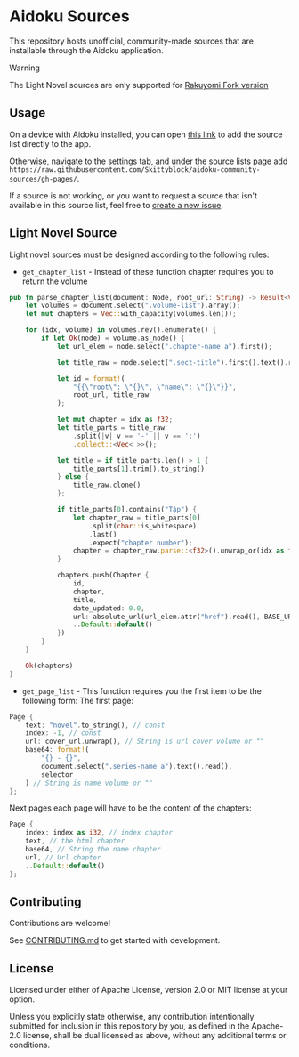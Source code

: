# Aidoku Sources
This repository hosts unofficial, community-made sources that are installable through the Aidoku application.

> [!WARNING]
> The Light Novel sources are only supported for [Rakuyomi Fork version](https://github.com/tachibana-shin/rakuyomi)

## Usage
On a device with Aidoku installed, you can open [this link](https://aidoku.app/add-source-list/?url=https://raw.githubusercontent.com/Skittyblock/aidoku-community-sources/gh-pages/) to add the source list directly to the app.

Otherwise, navigate to the settings tab, and under the source lists page add `https://raw.githubusercontent.com/Skittyblock/aidoku-community-sources/gh-pages/`.

If a source is not working, or you want to request a source that isn't available in this source list, feel free to [create a new issue](https://github.com/Skittyblock/aidoku-community-sources/issues).

## Light Novel Source
Light novel sources must be designed according to the following rules:
- `get_chapter_list` - Instead of these function chapter requires you to return the volume
```rust
pub fn parse_chapter_list(document: Node, root_url: String) -> Result<Vec<Chapter>> {
	let volumes = document.select(".volume-list").array();
	let mut chapters = Vec::with_capacity(volumes.len());

	for (idx, volume) in volumes.rev().enumerate() {
		if let Ok(node) = volume.as_node() {
			let url_elem = node.select(".chapter-name a").first();

			let title_raw = node.select(".sect-title").first().text().read();

			let id = format!(
				"{{\"root\": \"{}\", \"name\": \"{}\"}}",
				root_url, title_raw
			);

			let mut chapter = idx as f32;
			let title_parts = title_raw
				.split(|v| v == '-' || v == ':')
				.collect::<Vec<_>>();

			let title = if title_parts.len() > 1 {
				title_parts[1].trim().to_string()
			} else {
				title_raw.clone()
			};

			if title_parts[0].contains("Tập") {
				let chapter_raw = title_parts[0]
					.split(char::is_whitespace)
					.last()
					.expect("chapter number");
				chapter = chapter_raw.parse::<f32>().unwrap_or(idx as f32);
			}

			chapters.push(Chapter {
				id,
				chapter,
				title,
				date_updated: 0.0,
				url: absolute_url(url_elem.attr("href").read(), BASE_URL.to_string()),
				..Default::default()
			})
		}
	}

	Ok(chapters)
}
```
- `get_page_list` - This function requires you the first item to be the following form:
The first page:
```rust
Page {
	text: "novel".to_string(), // const
	index: -1, // const
	url: cover_url.unwrap(), // String is url cover volume or ""
	base64: format!(
		"{} - {}",
		document.select(".series-name a").text().read(),
		selector
	) // String is name volume or ""
};
```
Next pages each page will have to be the content of the chapters:
```rust
Page {
	index: index as i32, // index chapter
	text, // the html chapter
	base64, // String the name chapter
	url, // Url chapter
	..Default::default()
};
```

## Contributing
Contributions are welcome!

See [CONTRIBUTING.md](./.github/CONTRIBUTING.md) to get started with development.

## License
Licensed under either of Apache License, version 2.0 or MIT license at your option.

Unless you explicitly state otherwise, any contribution intentionally submitted for inclusion in this repository by you, as defined in the Apache-2.0 license, shall be dual licensed as above, without any additional terms or conditions.
